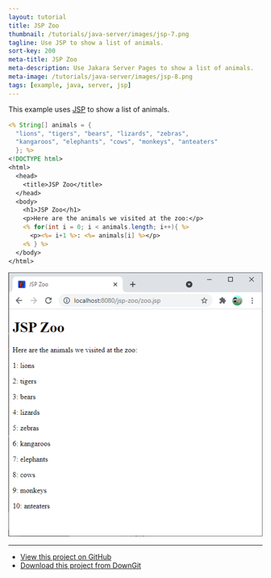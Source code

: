 ```yaml
---
layout: tutorial
title: JSP Zoo
thumbnail: /tutorials/java-server/images/jsp-7.png
tagline: Use JSP to show a list of animals.
sort-key: 200
meta-title: JSP Zoo
meta-description: Use Jakara Server Pages to show a list of animals.
meta-image: /tutorials/java-server/images/jsp-8.png
tags: [example, java, server, jsp]
---
```


This example uses [JSP](/tutorials/java-server/jsp) to show a list of animals.

```jsp
<% String[] animals = {
  "lions", "tigers", "bears", "lizards", "zebras",
  "kangaroos", "elephants", "cows", "monkeys", "anteaters"
  }; %>
<!DOCTYPE html>
<html>
  <head>
    <title>JSP Zoo</title>
  </head>
  <body>
    <h1>JSP Zoo</h1>
    <p>Here are the animals we visited at the zoo:</p>
    <% for(int i = 0; i < animals.length; i++){ %>
      <p><%= i+1 %>: <%= animals[i] %></p>
    <% } %>
  </body>
</html>
```

![list of animals](/tutorials/java-server/images/jsp-4.png)

---

- [View this project on GitHub](https://github.com/KevinWorkman/HappyCoding/tree/gh-pages/examples/java-server/java-server-example-projects/jsp-zoo)
- [Download this project from DownGit](https://downgit.github.io/#/home?url=https://github.com/KevinWorkman/HappyCoding/tree/gh-pages/examples/java-server/java-server-example-projects/jsp-zoo)